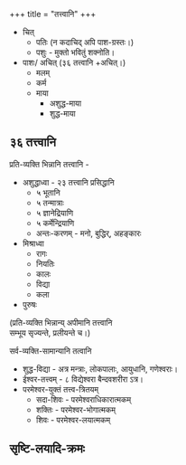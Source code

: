 +++
title = "तत्त्वानि"
+++

 

- चित्
  - पतिः (न कदाचिद् अपि पाश-ग्रस्तः।)
  - पशुः - मुक्तो भवितुं शक्नोति। 
- पाशः/ अचित् (३६ तत्त्वानि +अचित्‌।)
  - मलम्
  - कर्म
  - माया
    - अशुद्ध-माया
    - शुद्ध-माया

## ३६ तत्त्वानि
प्रति-व्यक्ति भिन्नानि तत्त्वानि - 

- अशुद्धाध्वा - २३ तत्त्वानि प्रसिद्धानि
  - ५ भूतानि 
  - ५ तन्मात्राः
  - ५ ज्ञानेद्रियाणि
  - ५ कर्मेन्द्रियाणि
  - अन्तः-करणम् - मनो, बुद्धिर्, अहङ्कारः
- मिश्राध्वा 
  - रागः
  - नियतिः
  - कालः
  - विद्या
  - कला
- पुरुषः


(प्रति-व्यक्ति भिन्नान्य् अपीमानि तत्त्वानि  
सम्भूय सृज्यन्ते, प्रलीयन्ते च।)  


सर्व-व्यक्ति-सामान्यानि तत्वानि 

- शुद्ध-विद्या - अत्र मन्त्राः, लोकपालाः, आयुधानि, गणेश्वराः। 
- ईश्वर-तत्त्वम् - ८ विद्येश्वरा बैन्दवशरीरा ऽत्र।  
- परमेश्वर-युक्तं तत्त्व-त्रितयम्
  - सदा-शिवः - परमेश्वराधिकारात्मकम्
  - शक्तिः - परमेश्वर-भोगात्मकम्
  - शिवः - परमेश्वर-लयात्मकम्

## सृष्टि-लयादि-क्रमः
